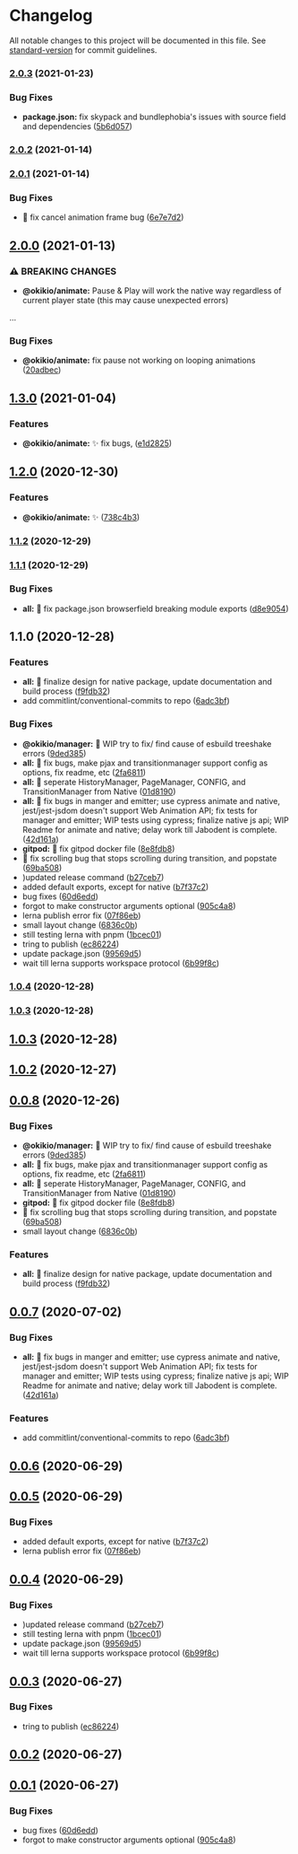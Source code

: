 # Changelog

All notable changes to this project will be documented in this file. See [standard-version](https://github.com/conventional-changelog/standard-version) for commit guidelines.

### [2.0.3](https://github.com/okikio/native/compare/@okikio/animate@2.0.2...@okikio/animate@2.0.3) (2021-01-23)


### Bug Fixes

* **package.json:** fix skypack and bundlephobia's issues with source field and dependencies ([5b6d057](https://github.com/okikio/native/commit/5b6d057c3ca8f36b01d64dacbdde087065abdd3d))

### [2.0.2](https://github.com/okikio/native/compare/@okikio/animate@2.0.1...@okikio/animate@2.0.2) (2021-01-14)

### [2.0.1](https://github.com/okikio/native/compare/@okikio/animate@2.0.0...@okikio/animate@2.0.1) (2021-01-14)


### Bug Fixes

* :bug: fix cancel animation frame bug ([6e7e7d2](https://github.com/okikio/native/commit/6e7e7d2546229ef816cde68a2ae6cfd98a656b1b))

## [2.0.0](https://github.com/okikio/native/compare/@okikio/animate@1.3.0...@okikio/animate@2.0.0) (2021-01-13)


### ⚠ BREAKING CHANGES

* **@okikio/animate:** Pause & Play will work the native way regardless of current player state (this may
cause unexpected errors)

...

### Bug Fixes

* **@okikio/animate:** fix pause not working on looping animations ([20adbec](https://github.com/okikio/native/commit/20adbec8c18da39b80894c03a8ffd88aa5b11f40))

## [1.3.0](https://github.com/okikio/native/compare/@okikio/animate@1.2.0...@okikio/animate@1.3.0) (2021-01-04)


### Features

* **@okikio/animate:** :sparkles: fix bugs, ([e1d2825](https://github.com/okikio/native/commit/e1d2825619103a4385c88da0b8b99f08fb7e06ba))

## [1.2.0](https://github.com/okikio/native/compare/@okikio/animate@1.1.2...@okikio/animate@1.2.0) (2020-12-30)


### Features

* **@okikio/animate:** :sparkles: ([738c4b3](https://github.com/okikio/native/commit/738c4b3beddb8139ec821c4648771e757ddb22f1))

### [1.1.2](https://github.com/okikio/native/compare/@okikio/animate@1.1.1...@okikio/animate@1.1.2) (2020-12-29)

### [1.1.1](https://github.com/okikio/native/compare/@okikio/animate@1.1.0...@okikio/animate@1.1.1) (2020-12-29)


### Bug Fixes

* **all:** :bug: fix package.json browserfield breaking module exports ([d8e9054](https://github.com/okikio/native/commit/d8e90547ee0184d103f9fa09e04676ea91759a8c))

## 1.1.0 (2020-12-28)


### Features

* **all:** :construction: finalize design for native package, update documentation and build process ([f9fdb32](https://github.com/okikio/native/commit/f9fdb32e347de2c7e48c9f10908b09242862a4fd))
* add commitlint/conventional-commits to repo ([6adc3bf](https://github.com/okikio/native/commit/6adc3bf9f4e7567d3758b77fa55a49b3b679b604))


### Bug Fixes

* **@okikio/manager:** :art: WIP try to fix/ find cause of esbuild treeshake errors ([9ded385](https://github.com/okikio/native/commit/9ded3855f3abfe944e76bfdaf1ff1a62462d2fa5))
* **all:** :bug: fix bugs, make pjax and transitionmanager support config as options, fix readme, etc ([2fa6811](https://github.com/okikio/native/commit/2fa6811a98bcaeb45ba4bf8cf1a83e10ca0c9b4c))
* **all:** :bug: seperate HistoryManager, PageManager, CONFIG, and TransitionManager from Native ([01d8190](https://github.com/okikio/native/commit/01d81908ff9bc78382c2e8d7f1df8ea1100f53cb))
* **all:** :construction: fix bugs in manger and emitter; use cypress animate and native, jest/jest-jsdom doesn't support Web Animation API; fix tests for manager and emitter; WIP tests using cypress; finalize native js api; WIP Readme for animate and native; delay work till Jabodent is complete. ([42d161a](https://github.com/okikio/native/commit/42d161a5ef3515d9e3067334aebc14d2c6bcc23f))
* **gitpod:** :bug: fix gitpod docker file ([8e8fdb8](https://github.com/okikio/native/commit/8e8fdb8fd02a5bdfd2b16e601ba94a9f1ed97d85))
* :bug: fix scrolling bug that stops scrolling during transition, and popstate ([69ba508](https://github.com/okikio/native/commit/69ba508a65155f129648f12702f4a3aecd4eba42))
* )updated release command ([b27ceb7](https://github.com/okikio/native/commit/b27ceb7de404587fa104da4f8ab662530d405e5a))
* added default exports, except for native ([b7f37c2](https://github.com/okikio/native/commit/b7f37c2b5d7287b01ecf5c793392f14c5ff3e346))
* bug fixes ([60d6edd](https://github.com/okikio/native/commit/60d6edd7629ba661d974cdffccbfaf485fe62b9a))
* forgot to make constructor arguments optional ([905c4a8](https://github.com/okikio/native/commit/905c4a80ad3760ff6b808a8d284ad3a943e9fa1d))
* lerna publish error fix ([07f86eb](https://github.com/okikio/native/commit/07f86eb7cc442c2e91bb36dbdee9061dded5ccc4))
* small layout change ([6836c0b](https://github.com/okikio/native/commit/6836c0b8eeed1db8b07ce6394c90d1fe692d830c))
* still testing lerna with pnpm ([1bcec01](https://github.com/okikio/native/commit/1bcec0121a755099362341057f79ce8fcf8286f9))
* tring to publish ([ec86224](https://github.com/okikio/native/commit/ec86224e9eaaaa822f53301aa1bc5027a9379f17))
* update package.json ([99569d5](https://github.com/okikio/native/commit/99569d5f4bfd9c8e443554c43344400b9bf1d1e5))
* wait till lerna supports workspace protocol ([6b99f8c](https://github.com/okikio/native/commit/6b99f8c2e6803531a1d6890a9708f5c6bedac054))

### [1.0.4](https://github.com/okikio/native/compare/v1.0.3...v1.0.4) (2020-12-28)

### [1.0.3](https://github.com/okikio/native/compare/v1.0.2...v1.0.3) (2020-12-28)

## [1.0.3](https://github.com/okikio/native/compare/v1.0.2...v1.0.3) (2020-12-28)



## [1.0.2](https://github.com/okikio/native/compare/v0.0.8...v1.0.2) (2020-12-27)



## [0.0.8](https://github.com/okikio/native/compare/v0.0.7...v0.0.8) (2020-12-26)


### Bug Fixes

* **@okikio/manager:** :art: WIP try to fix/ find cause of esbuild treeshake errors ([9ded385](https://github.com/okikio/native/commit/9ded3855f3abfe944e76bfdaf1ff1a62462d2fa5))
* **all:** :bug: fix bugs, make pjax and transitionmanager support config as options, fix readme, etc ([2fa6811](https://github.com/okikio/native/commit/2fa6811a98bcaeb45ba4bf8cf1a83e10ca0c9b4c))
* **all:** :bug: seperate HistoryManager, PageManager, CONFIG, and TransitionManager from Native ([01d8190](https://github.com/okikio/native/commit/01d81908ff9bc78382c2e8d7f1df8ea1100f53cb))
* **gitpod:** :bug: fix gitpod docker file ([8e8fdb8](https://github.com/okikio/native/commit/8e8fdb8fd02a5bdfd2b16e601ba94a9f1ed97d85))
* :bug: fix scrolling bug that stops scrolling during transition, and popstate ([69ba508](https://github.com/okikio/native/commit/69ba508a65155f129648f12702f4a3aecd4eba42))
* small layout change ([6836c0b](https://github.com/okikio/native/commit/6836c0b8eeed1db8b07ce6394c90d1fe692d830c))


### Features

* **all:** :construction: finalize design for native package, update documentation and build process ([f9fdb32](https://github.com/okikio/native/commit/f9fdb32e347de2c7e48c9f10908b09242862a4fd))



## [0.0.7](https://github.com/okikio/native/compare/v0.0.6...v0.0.7) (2020-07-02)


### Bug Fixes

* **all:** :construction: fix bugs in manger and emitter; use cypress animate and native, jest/jest-jsdom doesn't support Web Animation API; fix tests for manager and emitter; WIP tests using cypress; finalize native js api; WIP Readme for animate and native; delay work till Jabodent is complete. ([42d161a](https://github.com/okikio/native/commit/42d161a5ef3515d9e3067334aebc14d2c6bcc23f))


### Features

* add commitlint/conventional-commits to repo ([6adc3bf](https://github.com/okikio/native/commit/6adc3bf9f4e7567d3758b77fa55a49b3b679b604))



## [0.0.6](https://github.com/okikio/native/compare/v0.0.5...v0.0.6) (2020-06-29)



## [0.0.5](https://github.com/okikio/native/compare/v0.0.4...v0.0.5) (2020-06-29)


### Bug Fixes

* added default exports, except for native ([b7f37c2](https://github.com/okikio/native/commit/b7f37c2b5d7287b01ecf5c793392f14c5ff3e346))
* lerna publish error fix ([07f86eb](https://github.com/okikio/native/commit/07f86eb7cc442c2e91bb36dbdee9061dded5ccc4))



## [0.0.4](https://github.com/okikio/native/compare/v0.0.3...v0.0.4) (2020-06-29)


### Bug Fixes

* )updated release command ([b27ceb7](https://github.com/okikio/native/commit/b27ceb7de404587fa104da4f8ab662530d405e5a))
* still testing lerna with pnpm ([1bcec01](https://github.com/okikio/native/commit/1bcec0121a755099362341057f79ce8fcf8286f9))
* update package.json ([99569d5](https://github.com/okikio/native/commit/99569d5f4bfd9c8e443554c43344400b9bf1d1e5))
* wait till lerna supports workspace protocol ([6b99f8c](https://github.com/okikio/native/commit/6b99f8c2e6803531a1d6890a9708f5c6bedac054))



## [0.0.3](https://github.com/okikio/native/compare/v0.0.2...v0.0.3) (2020-06-27)


### Bug Fixes

* tring to publish ([ec86224](https://github.com/okikio/native/commit/ec86224e9eaaaa822f53301aa1bc5027a9379f17))



## [0.0.2](https://github.com/okikio/native/compare/v0.0.1...v0.0.2) (2020-06-27)



## [0.0.1](https://github.com/okikio/native/compare/905c4a80ad3760ff6b808a8d284ad3a943e9fa1d...v0.0.1) (2020-06-27)


### Bug Fixes

* bug fixes ([60d6edd](https://github.com/okikio/native/commit/60d6edd7629ba661d974cdffccbfaf485fe62b9a))
* forgot to make constructor arguments optional ([905c4a8](https://github.com/okikio/native/commit/905c4a80ad3760ff6b808a8d284ad3a943e9fa1d))
